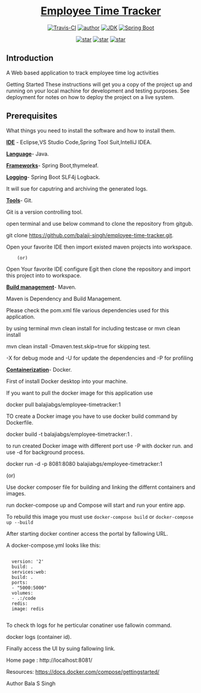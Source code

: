 <h1 align="center"><a href="https://github.com/balaji-singh/employee-time-tracker" target="_blank">Employee Time Tracker</a></h1>

<p align="center">
  <a href="https://travis-ci.com/balaji-singh/employee-time-tracker"><img alt="Travis-CI" src="https://travis-ci.com/balaji-singh/employee-time-tracker.svg?branch=master"/></a>
  <a href="https://masterjavaonline.com"><img alt="author" src="https://img.shields.io/badge/author-Bala.S.Singh-blue.svg"/></a>
  <a href="https://www.oracle.com/technetwork/java/javase/downloads/index.html"><img alt="JDK" src="https://img.shields.io/badge/JDK-1.8.0_162-orange.svg"/></a>
  <a href="https://docs.spring.io/spring-boot/docs/2.1.0.RELEASE/reference/html/"><img alt="Spring Boot" src="https://img.shields.io/badge/Spring Boot-2.1.0.RELEASE-brightgreen.svg"/></a>
</p>

<p align="center">
  <a href="https://github.com/balaji-singh/employee-time-tracker/stargazers"><img alt="star" src="https://img.shields.io/github/stars/balaji-singh/employee-time-tracker.svg?label=Stars&style=social"/></a>
  <a href="https://github.com/balaji-singh/employee-time-tracker/network/members"><img alt="star" src="https://img.shields.io/github/forks/balaji-singh/employee-time-tracker.svg?label=Fork&style=social"/></a>
  <a href="https://github.com/balaji-singh/employee-time-tracker/watchers"><img alt="star" src="https://img.shields.io/github/watchers/balaji-singh/employee-time-tracker.svg?label=Watch&style=social"/></a>
</p>

## Introduction
A Web based application to track employee time log activities

Getting Started
These instructions will get you a copy of the project up and running on your local machine for development and testing purposes.
See deployment for notes on how to deploy the project on a live system.

## Prerequisites
What things you need to install the software and how to install them.

<b><u>IDE</b></u> - Eclipse,VS Studio Code,Spring Tool Suit,IntelliJ IDEA. 

<b><u>Language</b></u>- Java.

<b><u>Frameworks</b></u>- Spring Boot,thymeleaf.

<b><u>Logging</b></u>- Spring Boot SLF4j Logback.

It will sue for caputring and archiving the generated logs.

<b><u>Tools</b></u>- Git.

Git is a version controlling tool. 

open terminal and use below  command to clone the repository from gitgub.

git clone https://github.com/balaji-singh/employee-time-tracker.git.

Open your favorite IDE then import existed maven projects into workspace. 

        (or)

Open Your favorite IDE configure Egit then clone the repository and import this project into to workspace.


<b><u>Build management</b></u>- Maven.

Maven is  Dependency and Build Management.

Please check the pom.xml file various dependencies used for this application.

by using terminal mvn clean install for including testcase or mvn clean install 

mvn clean install -Dmaven.test.skip=true for skipping test.

-X for debug mode and -U for update the dependencies and -P for profiling

<b><u>Containerization</b></u>- Docker.

First of install Docker desktop into your machine.

If you want to pull the docker image for this application use

docker pull balajiabgs/employee-timetracker:1

TO create a Docker image you have to use docker build command by Dockerfile.

docker build -t balajiabgs/employee-timetracker:1 .

to run created Docker image with different port use -P with docker run.
and use -d for background process.

docker run -d  -p 8081:8080 balajiabgs/employee-timetracker:1

(or)

Use docker composer file for building and linking the differnt containers and images.

run docker-compose up and Compose will start and run your entire app.

To rebuild this image you must use `docker-compose build` or `docker-compose up --build`

After starting docker continer access the portal by fallowing URL.

A docker-compose.yml looks like this:

<code>
  version: '2'
  build: .
  services:web:
  build: .
  ports:
  - "5000:5000"
  volumes:
  - .:/code
  redis:
  image: redis
 </code> 
    
To check th logs for he perticular conatiner use fallowin command.

docker logs (container id).

Finally access the UI by suing fallowing link.    

Home page : http://localhost:8081/

Resources: https://docs.docker.com/compose/gettingstarted/

Author
Bala S Singh



